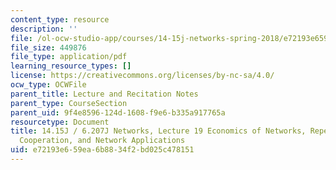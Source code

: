 ```yaml
---
content_type: resource
description: ''
file: /ol-ocw-studio-app/courses/14-15j-networks-spring-2018/e72193e659ea6b8834f2bd025c478151_MIT14_15JS18_lec19.pdf
file_size: 449876
file_type: application/pdf
learning_resource_types: []
license: https://creativecommons.org/licenses/by-nc-sa/4.0/
ocw_type: OCWFile
parent_title: Lecture and Recitation Notes
parent_type: CourseSection
parent_uid: 9f4e8596-124d-1608-f9e6-b335a917765a
resourcetype: Document
title: 14.15J / 6.207J Networks, Lecture 19 Economics of Networks, Repeated Games,
  Cooperation, and Network Applications
uid: e72193e6-59ea-6b88-34f2-bd025c478151
---
```


